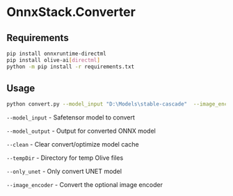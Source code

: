 ﻿# OnnxStack.Converter

## Requirements
```bash
pip install onnxruntime-directml
pip install olive-ai[directml]
python -m pip install -r requirements.txt
```

## Usage
```bash
python convert.py --model_input "D:\Models\stable-cascade"  --image_encoder
```

`--model_input`  - Safetensor model to convert

`--model_output`  - Output for converted ONNX model

`--clean`  - Clear convert/optimize model cache

`--tempDir`  - Directory for temp Olive files

`--only_unet`  - Only convert UNET model

`--image_encoder`  - Convert the optional image encoder
